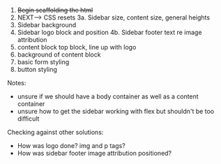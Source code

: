1. ~~Begin scaffolding the html~~
2. NEXT--> CSS resets
3a. Sidebar size, content size, general heights
3. Sidebar background
4. Sidebar logo block and position
4b. Sidebar footer text re image attribution
5. content block top block, line up with logo
6. background of content block
7. basic form styling
8. button styling





Notes:
* unsure if we should have a body container as well as a content container
* unsure how to get the sidebar working with flex but shouldn't be too difficult



Checking against other solutions:
* How was logo done? img and p tags?
* How was sidebar footer image attribution positioned? 